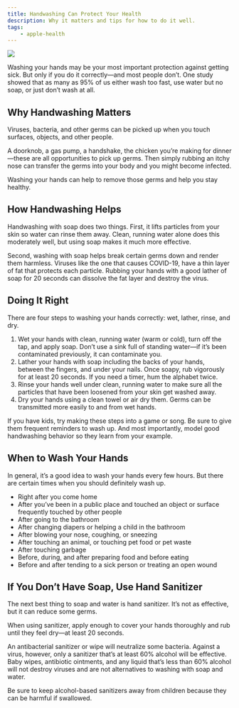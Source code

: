 ```yaml
---
title: Handwashing Can Protect Your Health
description: Why it matters and tips for how to do it well.
tags:
    - apple-health
---
```


![](/images/HandWashing_Article_Illustration.jpg)

Washing your hands may be your most important protection against getting sick. But only if you do it correctly—and most people don’t. One study showed that as many as 95% of us either wash too fast, use water but no soap, or just don’t wash at all.

## Why Handwashing Matters

Viruses, bacteria, and other germs can be picked up when you touch surfaces, objects, and other people.

A doorknob, a gas pump, a handshake, the chicken you’re making for dinner—these are all opportunities to pick up germs. Then simply rubbing an itchy nose can transfer the germs into your body and you might become infected.

Washing your hands can help to remove those germs and help you stay healthy.

## How Handwashing Helps

Handwashing with soap does two things. First, it lifts particles from your skin so water can rinse them away. Clean, running water alone does this moderately well, but using soap makes it much more effective.

Second, washing with soap helps break certain germs down and render them harmless. Viruses like the one that causes COVID-19, have a thin layer of fat that protects each particle. Rubbing your hands with a good lather of soap for 20 seconds can dissolve the fat layer and destroy the virus.

## Doing It Right

There are four steps to washing your hands correctly: wet, lather, rinse, and dry.

1. Wet your hands with clean, running water (warm or cold), turn off the tap, and apply soap. Don’t use a sink full of standing water—if it’s been contaminated previously, it can contaminate you.
2. Lather your hands with soap including the backs of your hands, between the fingers, and under your nails. Once soapy, rub vigorously for at least 20 seconds. If you need a timer, hum the alphabet twice.
3. Rinse your hands well under clean, running water to make sure all the particles that have been loosened from your skin get washed away.
4. Dry your hands using a clean towel or air dry them. Germs can be transmitted more easily to and from wet hands.

If you have kids, try making these steps into a game or song. Be sure to give them frequent reminders to wash up. And most importantly, model good handwashing behavior so they learn from your example.

## When to Wash Your Hands

In general, it’s a good idea to wash your hands every few hours. But there are certain times when you should definitely wash up.

- Right after you come home
- After you’ve been in a public place and touched an object or surface frequently touched by other people
- After going to the bathroom
- After changing diapers or helping a child in the bathroom
- After blowing your nose, coughing, or sneezing
- After touching an animal, or touching pet food or pet waste
- After touching garbage
- Before, during, and after preparing food and before eating
- Before and after tending to a sick person or treating an open wound

## If You Don’t Have Soap, Use Hand Sanitizer

The next best thing to soap and water is hand sanitizer. It’s not as effective, but it can reduce some germs.

When using sanitizer, apply enough to cover your hands thoroughly and rub until they feel dry—at least 20 seconds.

An antibacterial sanitizer or wipe will neutralize some bacteria. Against a virus, however, only a sanitizer that’s at least 60% alcohol will be effective. Baby wipes, antibiotic ointments, and any liquid that’s less than 60% alcohol will not destroy viruses and are not alternatives to washing with soap and water.

Be sure to keep alcohol-based sanitizers away from children because they can be harmful if swallowed.
